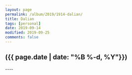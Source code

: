 ```yaml
---
layout: page
permalink: /album/2019/1914-dalian/
title: Dalian
tags: [personal]
date: 2019-09-14
modified: 2019-09-25
comments: false
---
```


<h2>({{ page.date | date: "%B %-d, %Y"}})</h2>
----
